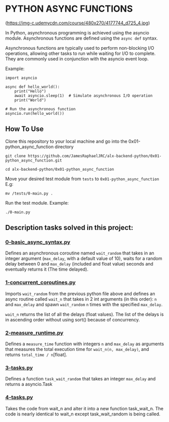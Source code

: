 # PYTHON ASYNC FUNCTIONS
(https://img-c.udemycdn.com/course/480x270/4177744_d725_4.jpg)

In Python, asynchronous programming is achieved using the asyncio module. Asynchronous functions are defined using the `async def` syntax. 

Asynchronous functions are typically used to perform non-blocking I/O operations, allowing other tasks to run while waiting for I/O to complete. They are commonly used in conjunction with the asyncio event loop.

Example:

    import asyncio

    async def hello_world():
        print("Hello")
        await asyncio.sleep(1)  # Simulate asynchronous I/O operation
        print("World")

    # Run the asynchronous function
    asyncio.run(hello_world())


## How To Use
Clone this repository to your local machine and go into the 0x01-python_async_function directory

    git clone https://github.com/JamesRaphaelJRC/alx-backend-python/0x01-python_async_function.git

    cd alx-backend-python/0x01-python_async_function


Move your desired test module from `tests` to `0x01-python_async_function`
E.g:

    mv /tests/0-main.py .

Run the test module. Example:

    ./0-main.py

## Description tasks solved in this project:

### [0-basic_async_syntax.py](https://github.com/JamesRaphaelJRC/alx-backend-python/blob/main/0x01-python_async_function/0-basic_async_syntax.py)
Defines an asynchronous coroutine named `wait_random`  that takes in an integer argument (`max_delay`, with a default value of 10), waits for a random delay between 0 and `max_delay` (included and float value) seconds and eventually returns it (The time delayed).


### [1-concurrent_coroutines.py](https://github.com/JamesRaphaelJRC/alx-backend-python/blob/main/0x01-python_async_function/1-concurrent_coroutines.py)
Imports `wait_random` from the previous python file above and defines an async routine called `wait_n` that takes in 2 int arguments (in this order): `n` and `max_delay` and spawn `wait_random` `n` times with the specified `max_delay`.

`wait_n` returns the list of all the delays (float values). The list of the delays is in ascending order without using sort() because of concurrency.


### [2-measure_runtime.py](https://github.com/JamesRaphaelJRC/alx-backend-python/blob/main/0x01-python_async_function/2-measure_runtime.py)
Defines a `measure_time` function with integers `n` and `max_delay` as arguments that measures the total execution time for `wait_n(n, max_delay)`, and returns `total_time / n`[float].


### [3-tasks.py](https://github.com/JamesRaphaelJRC/alx-backend-python/blob/main/0x01-python_async_function/3-tasks.py)
Defines a function `task_wait_random` that takes an integer `max_delay` and returns a asyncio.Task


### [4-tasks.py](https://github.com/JamesRaphaelJRC/alx-backend-python/blob/main/0x01-python_async_function/4-tasks.py)
Takes the code from wait_n and alter it into a new function task_wait_n. The code is nearly identical to wait_n except task_wait_random is being called.
